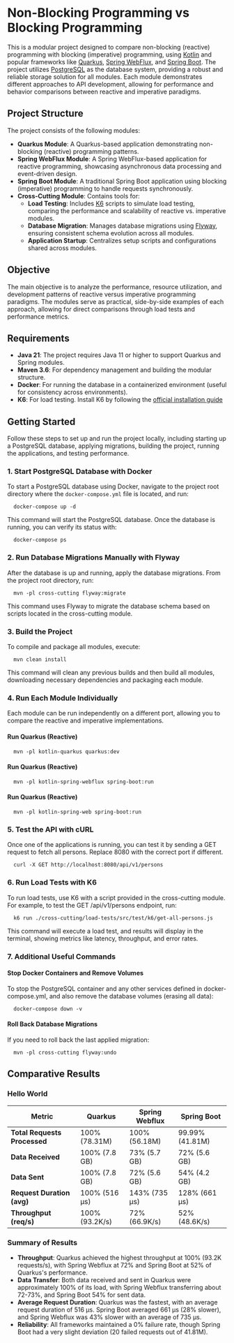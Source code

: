 # Non-Blocking Programming vs Blocking Programming

This is a modular project designed to compare non-blocking (reactive) programming with blocking (imperative) programming, 
using [Kotlin](https://kotlinlang.org/) and popular frameworks like [Quarkus](https://quarkus.io/), [Spring 
WebFlux](https://docs.spring.io/spring-framework/reference/web/webflux.html), and [Spring 
Boot](https://spring.io/projects/spring-boot). The project utilizes [PostgreSQL](https://www.postgresql.org/) as the 
database system, providing a robust and reliable storage solution for all modules. Each module demonstrates different 
approaches to API development, allowing for performance and behavior comparisons between reactive and imperative paradigms.

## Project Structure

The project consists of the following modules:

- **Quarkus Module**: A Quarkus-based application demonstrating non-blocking (reactive) programming patterns.
- **Spring WebFlux Module**: A Spring WebFlux-based application for reactive programming, showcasing asynchronous data 
processing and event-driven design.
- **Spring Boot Module**: A traditional Spring Boot application using blocking (imperative) programming to handle 
requests synchronously.
- **Cross-Cutting Module**: Contains tools for:
    - **Load Testing**: Includes [K6](https://k6.io/) scripts to simulate load testing, comparing the performance and 
    scalability of reactive vs. imperative modules.
    - **Database Migration**: Manages database migrations using [Flyway](https://flywaydb.org/), ensuring consistent 
    schema evolution across all modules.
    - **Application Startup**: Centralizes setup scripts and configurations shared across modules.

## Objective

The main objective is to analyze the performance, resource utilization, and development patterns of reactive versus 
imperative programming paradigms. The modules serve as practical, side-by-side examples of each approach, allowing for 
direct comparisons through load tests and performance metrics.

## Requirements

- **Java 21**: The project requires Java 11 or higher to support Quarkus and Spring modules.
- **Maven 3.6**: For dependency management and building the modular structure.
- **Docker**: For running the database in a containerized environment (useful for consistency across environments).
- **K6**: For load testing. Install K6 by following the [official installation 
guide](https://grafana.com/docs/k6/latest/set-up/install-k6/)

## Getting Started

Follow these steps to set up and run the project locally, including starting up a PostgreSQL database, applying migrations, building the project, running the applications, and testing performance.

### 1. Start PostgreSQL Database with Docker

To start a PostgreSQL database using Docker, navigate to the project root directory where the `docker-compose.yml` file 
is located, and run:
```
  docker-compose up -d
```
This command will start the PostgreSQL database. Once the database is running, you can verify its status with:
```
  docker-compose ps
```

### 2. Run Database Migrations Manually with Flyway

After the database is up and running, apply the database migrations. From the project root directory, run:
```
  mvn -pl cross-cutting flyway:migrate
```
This command uses Flyway to migrate the database schema based on scripts located in the cross-cutting module.

### 3. Build the Project

To compile and package all modules, execute:
```
  mvn clean install
```
This command will clean any previous builds and then build all modules, downloading necessary dependencies and packaging 
each module.

### 4. Run Each Module Individually

Each module can be run independently on a different port, allowing you to compare the reactive and imperative 
implementations.
#### Run Quarkus (Reactive)
```
  mvn -pl kotlin-quarkus quarkus:dev
```
#### Run Quarkus (Reactive)
```
  mvn -pl kotlin-spring-webflux spring-boot:run
```
#### Run Quarkus (Reactive)
```
  mvn -pl kotlin-spring-web spring-boot:run
```

### 5. Test the API with cURL

Once one of the applications is running, you can test it by sending a GET request to fetch all persons. Replace 8080 
with the correct port if different.
```
  curl -X GET http://localhost:8080/api/v1/persons
```

### 6. Run Load Tests with K6

To run load tests, use K6 with a script provided in the cross-cutting module. For example, to test the GET /api/v1/persons 
endpoint, run:
```
  k6 run ./cross-cutting/load-tests/src/test/k6/get-all-persons.js
```
This command will execute a load test, and results will display in the terminal, showing metrics like latency, throughput, 
and error rates.

### 7. Additional Useful Commands

#### Stop Docker Containers and Remove Volumes
To stop the PostgreSQL container and any other services defined in docker-compose.yml, and also remove the database volumes 
(erasing all data):
```
  docker-compose down -v
```

#### Roll Back Database Migrations
If you need to roll back the last applied migration:
```
  mvn -pl cross-cutting flyway:undo
```

## Comparative Results

### Hello World

| Metric                      | **Quarkus**      | **Spring Webflux** | **Spring Boot** |
|-----------------------------|------------------|---------------------|------------------|
| **Total Requests Processed**| 100% (78.31M)    | 100% (56.18M)       | 99.99% (41.81M) |
| **Data Received**           | 100% (7.8 GB)    | 73% (5.7 GB)        | 72% (5.6 GB)    |
| **Data Sent**               | 100% (7.8 GB)    | 72% (5.6 GB)        | 54% (4.2 GB)    |
| **Request Duration (avg)**  | 100% (516 µs)    | 143% (735 µs)       | 128% (661 µs)   |
| **Throughput (req/s)**      | 100% (93.2K/s)   | 72% (66.9K/s)       | 52% (48.6K/s)   |

### Summary of Results

- **Throughput**: Quarkus achieved the highest throughput at 100% (93.2K requests/s), with Spring Webflux at 72% and 
Spring Boot at 52% of Quarkus's performance.
- **Data Transfer**: Both data received and sent in Quarkus were approximately 100% of its load, with Spring Webflux 
transferring about 72-73%, and Spring Boot 54% for sent data.
- **Average Request Duration**: Quarkus was the fastest, with an average request duration of 516 µs. Spring Boot averaged 
661 µs (28% slower), and Spring Webflux was 43% slower with an average of 735 µs.
- **Reliability**: All frameworks maintained a 0% failure rate, though Spring Boot had a very slight deviation (20 failed 
requests out of 41.81M).
